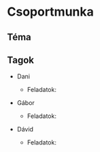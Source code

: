 # Csoportmunka

## Téma

## Tagok
- Dani <br>
    - Feladatok:
    

- Gábor <br>
    - Feladatok:

- Dávid <br>
    - Feladatok:


